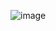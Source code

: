 ![image](https://user-images.githubusercontent.com/64565005/171327591-0a74f7e9-0531-4ec8-a033-e51312d2b9c3.png)
